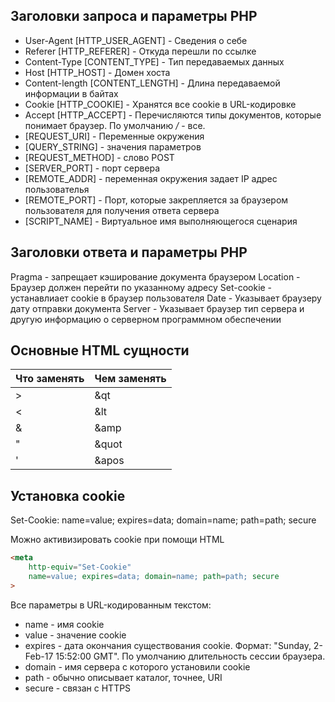 ## Заголовки запроса и параметры PHP

- User-Agent [HTTP_USER_AGENT] - Сведения о себе
- Referer [HTTP_REFERER] - Откуда перешли по ссылке
- Content-Type [CONTENT_TYPE] - Тип передаваемых данных
- Host [HTTP_HOST] - Домен хоста
- Content-length [CONTENT_LENGTH] - Длина передаваемой информации в байтах
- Cookie [HTTP_COOKIE] - Хранятся все cookie в URL-кодировке
- Accept [HTTP_ACCEPT] - Перечисляются типы документов, которые понимает браузер. По умолчанию */* - все.
- [REQUEST_URI] - Переменные окружения
- [QUERY_STRING] - значения параметров
- [REQUEST_METHOD] - слово POST
- [SERVER_PORT] - порт сервера
- [REMOTE_ADDR] - переменная окружения задает IP адрес пользователья
- [REMOTE_PORT] - Порт, которые закрепляется за браузером пользователя для получения ответа сервера
- [SCRIPT_NAME] - Виртуальное имя выполняющегося сценария

## Заголовки ответа и параметры PHP
Pragma - запрещает кэширование документа браузером
Location - Браузер должен перейти по указанному адресу
Set-cookie - устанавлиает cookie в браузер пользователя
Date - Указывает браузеру дату отправки документа
Server - Указывает браузер тип сервера и другую информацию о серверном программном обеспечении

## Основные HTML сущности

| Что заменять | Чем заменять |
| ------------ | ------------ |
| >            | &qt          |
| <            | &lt          |
| &            | &amp         |
| "            | &quot        |
| '            | &apos        |

## Установка cookie

Set-Cookie: name=value; expires=data; domain=name; path=path; secure

Можно активизировать cookie при помощи HTML
``` html
<meta 
	http-equiv="Set-Cookie"
	name=value; expires=data; domain=name; path=path; secure
>
```

Все параметры в URL-кодированным текстом:
- name - имя cookie 
- value - значение cookie 
- expires - дата окончания существования cookie. Формат: "Sunday, 2-Feb-17 15:52:00 GMT". По умолчанию длительность сессии браузера.
- domain - имя сервера с которого установили cookie
- path - обычно описывает каталог, точнее, URI
- secure - связан с HTTPS